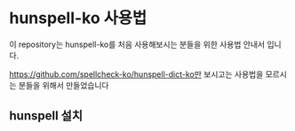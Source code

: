 # hunspell-ko 사용법

이 repository는 hunspell-ko를 처음 사용해보시는 분들을 위한 사용법 안내서 입니다.

https://github.com/spellcheck-ko/hunspell-dict-ko만 보시고는 사용법을 모르시는 분들을 위해서 만들었습니다

## hunspell 설치



